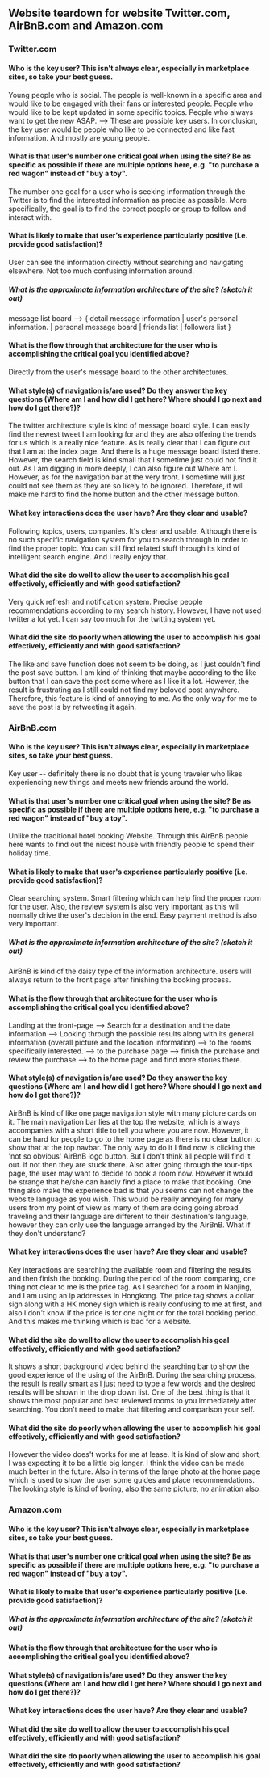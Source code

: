## Website teardown for website Twitter.com, AirBnB.com and Amazon.com

### Twitter.com

#### Who is the key user? This isn't always clear, especially in marketplace sites, so take your best guess.
Young people who is social. The people is well-known in a specific area and would like to be engaged with their fans or interested people. People who would like to be kept updated in some specific topics. People who always want to get the new ASAP. --> These are possible key users. In conclusion, the key user would be people who like to be connected and like fast information. And mostly are young people.  
#### What is that user's number one critical goal when using the site? Be as specific as possible if there are multiple options here, e.g. "to purchase a red wagon" instead of "buy a toy".
The number one goal for a user who is seeking information through the Twitter is to find the interested information as precise as possible. More specifically, the goal is to find the correct people or group to follow and interact with.
#### What is likely to make that user's experience particularly positive (i.e. provide good satisfaction)?
User can see the information directly without searching and navigating elsewhere. Not too much confusing information around.
##### What is the approximate information architecture of the site? (sketch it out)
message list board --> { detail message information | user's personal information. |  personal message board | friends list | followers list }
#### What is the flow through that architecture for the user who is accomplishing the critical goal you identified above?
Directly from the user's message board to the other architectures.
#### What style(s) of navigation is/are used? Do they answer the key questions (Where am I and how did I get here? Where should I go next and how do I get there?)?
The twitter architecture style is kind of message board style. I can  easily find the newest tweet I am looking for and they are also offering the trends for us which is a really nice feature. As is really clear that I can figure out that I am at the index page. And there is a huge message board listed there. However, the search field is kind small that I sometime just could not find it out. As I am digging in more deeply, I can also figure out Where am I. However, as for the navigation bar at the very front. I sometime will just could not see them as they are so likely to be ignored. Therefore, it will make me hard to find the home button and the other message button.
#### What key interactions does the user have? Are they clear and usable?
Following topics, users, companies. It's clear and usable. Although there is no such specific navigation system for you to search through in order to find the proper topic. You can still find related stuff through its kind of intelligent search engine. And I really enjoy that.
#### What did the site do well to allow the user to accomplish his goal effectively, efficiently and with good satisfaction?
Very quick refresh and notification system. Precise people recommendations according to my search history. However, I have not used twitter a lot yet. I can say too much for the twitting system yet.
#### What did the site do poorly when allowing the user to accomplish his goal effectively, efficiently and with good satisfaction?
The like and save function does not seem to be doing, as I just couldn't find the post save button. I am kind of thinking that maybe according to the like button that I can save the post some where as I like it a lot. However, the result is frustrating as I still could not find my beloved post anywhere. Therefore, this feature is kind of annoying to me. As the only way for me to save the post is by retweeting it again.






### AirBnB.com

#### Who is the key user? This isn't always clear, especially in marketplace sites, so take your best guess.
Key user -- definitely there is no doubt that is young traveler who likes experiencing new things and meets new friends around the world.
#### What is that user's number one critical goal when using the site? Be as specific as possible if there are multiple options here, e.g. "to purchase a red wagon" instead of "buy a toy".
Unlike the traditional hotel booking Website. Through this AirBnB people here wants to find out the nicest house with friendly people to spend their holiday time.
#### What is likely to make that user's experience particularly positive (i.e. provide good satisfaction)?
Clear searching system. Smart filtering which can help find the proper room for the user. Also, the review system is also very important as this will normally drive the user's decision in the end. Easy payment method is also very important.
##### What is the approximate information architecture of the site? (sketch it out)
AirBnB is kind of the daisy type of the information architecture. users will always return to the front page after finishing the booking process.
#### What is the flow through that architecture for the user who is accomplishing the critical goal you identified above?
Landing at the front-page --> Search for a destination and the date information --> Looking through the possible results along with its general information (overall picture and the location information) --> to the rooms specifically interested. --> to the purchase page --> finish the purchase and review the purchase --> to the home page and find more stories there.
#### What style(s) of navigation is/are used? Do they answer the key questions (Where am I and how did I get here? Where should I go next and how do I get there?)?
AirBnB is kind of like one page navigation style with many picture cards on it. The main navigation bar lies at the top the website, which is always accompanies with a short title to tell you where you are now. However, it can be hard for people to go to the home page as there is no clear button to show that at the top navbar. The only way to do it I find now is clicking the 'not so obvious' AirBnB logo button. But I don't think all people will find it out. if not then they are stuck there. Also after going through the tour-tips page, the user may want to decide to book a room now. However it would be strange that he/she can hardly find a place to make that booking. One thing also make the experience bad is that you seems can not change the website language as you wish. This would be really annoying for many users from my point of view as many of them are doing going abroad traveling and their language are different to their destination's language, however they can only use the language arranged by the AirBnB. What if they don't understand?
#### What key interactions does the user have? Are they clear and usable?
Key interactions are searching the available room and filtering the results and then finish the booking. During the period of the room comparing, one thing not clear to me is the price tag. As I searched for a room in Nanjing, and I am using an ip addresses in Hongkong. The price tag shows a dollar sign along with a HK money sign which is really confusing to me at first, and also I don't know if the price is for one night or for the total booking period. And this makes me thinking which is bad for a website.
#### What did the site do well to allow the user to accomplish his goal effectively, efficiently and with good satisfaction?
It shows a short background video behind the searching bar to show the good experience of the using of the AirBnB. During the searching  process, the result is really smart as I just need to type a few words and the desired results will be shown in the drop down list. One of the best thing is that it shows the most popular and best reviewed rooms to you immediately after searching. You don't need to make that filtering and comparison your self.
#### What did the site do poorly when allowing the user to accomplish his goal effectively, efficiently and with good satisfaction?
However the video does't works for me at lease. It is kind of slow and short, I was expecting it to be a little big longer. I think the video can be made much better in the future. Also in terms of the large photo at the home page which is used to show the user some guides and place recommendations. The looking style is kind of boring, also the same picture, no animation also.




### Amazon.com

#### Who is the key user? This isn't always clear, especially in marketplace sites, so take your best guess.

#### What is that user's number one critical goal when using the site? Be as specific as possible if there are multiple options here, e.g. "to purchase a red wagon" instead of "buy a toy".

#### What is likely to make that user's experience particularly positive (i.e. provide good satisfaction)?

##### What is the approximate information architecture of the site? (sketch it out)

#### What is the flow through that architecture for the user who is accomplishing the critical goal you identified above?

#### What style(s) of navigation is/are used? Do they answer the key questions (Where am I and how did I get here? Where should I go next and how do I get there?)?

#### What key interactions does the user have? Are they clear and usable?

#### What did the site do well to allow the user to accomplish his goal effectively, efficiently and with good satisfaction?

#### What did the site do poorly when allowing the user to accomplish his goal effectively, efficiently and with good satisfaction?
